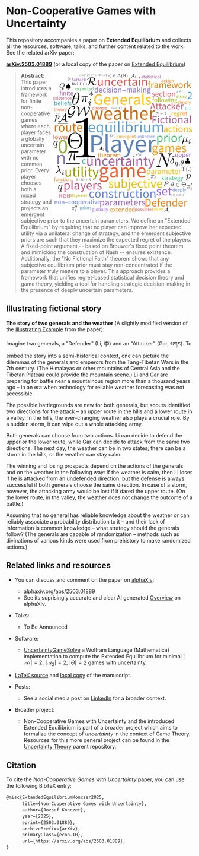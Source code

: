 # Non-Cooperative Games with Uncertainty

This repository accompanies a paper on **Extended Equilibrium** and collects all the resources, software, talks, and further content related to the work.
See the related arXiv paper:

[**arXiv:2503.01889**](https://arxiv.org/abs/2503.01889)
(or a local copy of the paper on [Extended Equilibrium](https://github.com/Konczer/UncertaintyTheory/raw/refs/heads/main/ExtendedEqilibrium/arXiv/pdf/2503.01889v1.pdf))


> <img align="right" src="WordFormulaCloud.png" alt="StatisticalGamesImage" width="380"> **Abstract:** This paper introduces a framework for finite non-cooperative games where each player faces a globally uncertain parameter with no common prior. Every player chooses both a mixed strategy and projects an emergent subjective prior to the uncertain parameters. We define an "Extended Equilibrium" by requiring that no player can improve her expected utility via a unilateral change of strategy, and the emergent subjective priors are such that they maximize the expected regret of the players. A fixed-point argument -- based on Brouwer's fixed point theorem and mimicking the construction of Nash -- ensures existence. Additionally, the "No Fictional Faith" theorem shows that any subjective equilibrium prior must stay non-concentrated if the parameter truly matters to a player. This approach provides a framework that unifies regret-based statistical decision theory and game theory, yielding a tool for handling strategic decision-making in the presence of deeply uncertain parameters.

## Illustrating fictional story

**The story of two generals and the weather**
(A slightly modified version of the [Illustrating Example](https://arxiv.org/pdf/2503.01889#section.2) from the paper):

Imagine two generals, a "Defender" (Li, 李) and an "Attacker" (Gar, མགར). To embed the story into a semi-historical context, one can picture the dilemmas of the generals and emperors from the Tang-Tibetan Wars in the 7th century. (The Himalayas or other mountains of Central Asia and the Tibetan Plateau could provide the mountain scene.)
Li and Gar are preparing for battle near a mountainous region more than a thousand years ago – in an era when technology for reliable weather forecasting was not accessible.

The possible battlegrounds are new for both generals, but scouts identified two directions for the attack – an upper route in the hills and a lower route in a valley.
In the hills, the ever-changing weather also plays a crucial role. By a sudden storm, it can wipe out a whole attacking army.

Both generals can choose from two actions. Li can decide to defend the upper or the lower route, while Gar can decide to attack from the same two directions. The next day, the weather can be in two states; there can be a storm in the hills, or the weather can stay calm.

The winning and losing prospects depend on the actions of the generals and on the weather in the following way:
If the weather is calm, then Li loses if he is attacked from an undefended direction, but the defense is always successful if both generals choose the same direction.
In case of a storm, however, the attacking army would be lost if it dared the upper route. (On the lower route, in the valley, the weather does not change the outcome of a battle.)

Assuming that no general has reliable knowledge about the weather or can reliably associate a probability distribution to it – and their lack of information is common knowledge – what strategy should the generals follow?
(The generals are capable of randomization – methods such as divinations of various kinds were used from prehistory to make randomized actions.)

## Related links and resources

- You can discuss and comment on the paper on [alphaXiv](https://www.alphaxiv.org/):
    - [alphaxiv.org/abs/2503.01889](https://www.alphaxiv.org/abs/2503.01889)
    - See its suprisingly accurate and clear AI generated [Overview](https://www.alphaxiv.org/overview/2503.01889) on alphaXiv.

- Talks:
    - To Be Announced

 - Software:
    - [UncertaintyGameSolve](https://github.com/Konczer/UncertaintyTheory/tree/main/ExtendedEqilibrium/Software/WL) a Wolfram Language (Mathematica) implementation to compute the Extended Equilibrium for minimal $|\mathcal{A}_1|=2$, $|\mathcal{A}_2|=2$, $|\Theta|=2$ games with uncertainty.

- [LaTeX source](https://github.com/Konczer/UncertaintyTheory/tree/main/ExtendedEqilibrium/arXiv/LaTeX) and [local copy](https://github.com/Konczer/UncertaintyTheory/tree/main/ExtendedEqilibrium/arXiv/pdf) of the manuscript.

- Posts:
    - See a social media post on [LinkedIn](https://www.linkedin.com/posts/j%C3%B3zsef-konczer-25290189_dear-friends-and-colleagues-i-am-happy-activity-7303151286323965952-kQne) for a broader context.

- Broader project:
    - Non-Cooperative Games with Uncertainty and the introduced Extended Equilibrium is part of a broader project which aims to formalize the concept of *uncertainty* in the context of Game Theory. Resources for this more general project can be found in the [Uncertainty Theory](https://github.com/Konczer/UncertaintyTheory/tree/main) parent repository.


## Citation

To cite the *Non-Cooperative Games with Uncertainty* paper, you can use the following BibTeX entry:

```latex
@misc{ExtandedEquilibriumKonczer2025,
      title={Non-Cooperative Games with Uncertainty}, 
      author={Jozsef Konczer},
      year={2025},
      eprint={2503.01889},
      archivePrefix={arXiv},
      primaryClass={econ.TH},
      url={https://arxiv.org/abs/2503.01889}, 
}
```